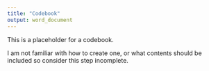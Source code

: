 ```yaml
---
title: "Codebook"
output: word_document
---
```


This is a placeholder for a codebook. 

I am not familiar with how to create one, or what contents should be included so consider this step incomplete.

